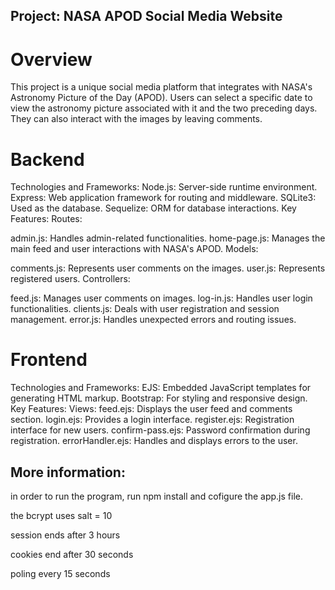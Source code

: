 ## Project: NASA APOD Social Media Website

# Overview
This project is a unique social media platform that integrates with NASA's Astronomy Picture of the Day (APOD). Users can select a specific date to view the astronomy picture associated with it and the two preceding days. They can also interact with the images by leaving comments.

# Backend
Technologies and Frameworks:
Node.js: Server-side runtime environment.
Express: Web application framework for routing and middleware.
SQLite3: Used as the database.
Sequelize: ORM for database interactions.
Key Features:
Routes:

admin.js: Handles admin-related functionalities.
home-page.js: Manages the main feed and user interactions with NASA's APOD.
Models:

comments.js: Represents user comments on the images.
user.js: Represents registered users.
Controllers:

feed.js: Manages user comments on images.
log-in.js: Handles user login functionalities.
clients.js: Deals with user registration and session management.
error.js: Handles unexpected errors and routing issues.


# Frontend
Technologies and Frameworks:
EJS: Embedded JavaScript templates for generating HTML markup.
Bootstrap: For styling and responsive design.
Key Features:
Views:
feed.ejs: Displays the user feed and comments section.
login.ejs: Provides a login interface.
register.ejs: Registration interface for new users.
confirm-pass.ejs: Password confirmation during registration.
errorHandler.ejs: Handles and displays errors to the user.


## More information:

in order to run the program, run npm install and cofigure the app.js file.

the bcrypt uses salt = 10 

session ends after 3 hours

cookies end after 30 seconds 

poling every 15 seconds 


